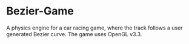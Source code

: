 Bezier-Game
===========

A physics engine for a car racing game, where the track follows a user generated Bezier curve. The game uses OpenGL v3.3.